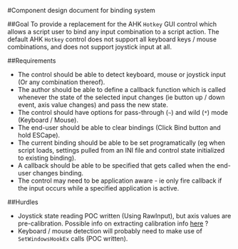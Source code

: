 #Component design document for binding system

##Goal
To provide a replacement for the AHK `Hotkey` GUI control which allows a script user to bind any input combination to a script action. The default AHK `Hotkey` control does not support all keyboard keys / mouse combinations, and does not support joystick input at all.  

##Requirements
* The control should be able to detect keyboard, mouse or joystick input (Or any combination thereof).  
* The author should be able to define a callback function which is called whenever the state of the selected input changes (ie button up / down event, axis value changes) and pass the new state.  
* The control should have options for pass-through (`~`) and wild (`*`) mode (Keyboard / Mouse).
* The end-user should be able to clear bindings (Click Bind button and hold ESCape).
* The current binding should be able to be set programatically (eg when script loads, settings pulled from an INI file and control state initialized to existing binding).
* A callback should be able to be specified that gets called when the end-user changes binding.
* The control may need to be application aware - ie only fire callback if the input occurs while a specified application is active.

##Hurdles
* Joystick state reading POC written (Using RawInput), but axis values are pre-calibration. Possible info on extracting calibration info [here](https://msdn.microsoft.com/en-us/library/windows/hardware/ff543344(v=vs.85).aspx) ?
* Keyboard / mouse detection will probably need to make use of `SetWindowsHookEx` calls (POC written).
